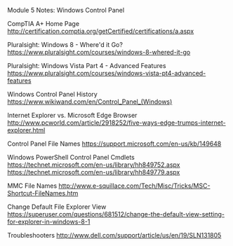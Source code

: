 Module 5 Notes: Windows Control Panel

CompTIA A+ Home Page
http://certification.comptia.org/getCertified/certifications/a.aspx

Pluralsight: Windows 8 - Where'd it Go?
https://www.pluralsight.com/courses/windows-8-whered-it-go

Pluralsight: Windows Vista Part 4 - Advanced Features
https://www.pluralsight.com/courses/windows-vista-pt4-advanced-features

Windows Control Panel History
https://www.wikiwand.com/en/Control_Panel_(Windows)

Internet Explorer vs. Microsoft Edge Browser
http://www.pcworld.com/article/2918252/five-ways-edge-trumps-internet-explorer.html

Control Panel File Names
https://support.microsoft.com/en-us/kb/149648

Windows PowerShell Control Panel Cmdlets
https://technet.microsoft.com/en-us/library/hh849752.aspx
https://technet.microsoft.com/en-us/library/hh849779.aspx

MMC File Names
http://www.e-squillace.com/Tech/Misc/Tricks/MSC-Shortcut-FileNames.htm

Change Default File Explorer View
https://superuser.com/questions/681512/change-the-default-view-setting-for-explorer-in-windows-8-1

Troubleshooters
http://www.dell.com/support/article/us/en/19/SLN131805